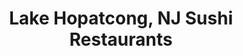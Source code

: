 ---
layout: city
title: Lake Hopatcong, NJ Sushi Restaurants
permalink: /new-jersey/lake-hopatcong/
stateAbbr: NJ
stateName: New Jersey
cityName: Lake Hopatcong

---
